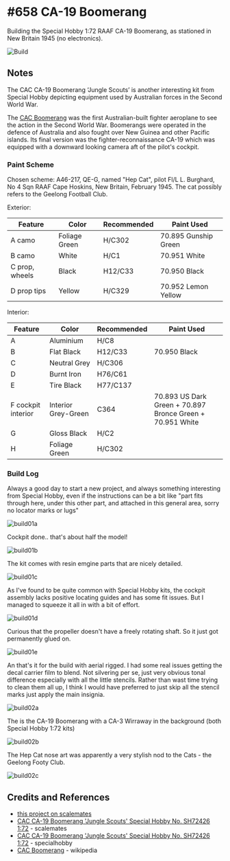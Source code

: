 # #658 CA-19 Boomerang

Building the Special Hobby 1:72 RAAF CA-19 Boomerang, as stationed in New Britain 1945 (no electronics).

![Build](./assets/Boomerang_build.jpg?raw=true)

## Notes

The CAC CA-19 Boomerang ‘Jungle Scouts’ is another interesting kit from Special Hobby depicting equipment used by Australian forces in the Second World War.

The [CAC Boomerang](https://en.wikipedia.org/wiki/CAC_Boomerang) was the first Australian-built fighter aeroplane to see the action in the Second World War. Boomerangs were operated in the defence of Australia and also fought over New Guinea and other Pacific islands. Its final version was the fighter-reconnaissance CA-19 which was equipped with a downward looking camera aft of the pilot's cockpit.

### Paint Scheme

Chosen scheme: A46-217, QE-G, named "Hep Cat", pilot Fl/L L. Burghard, No 4 Sqn RAAF Cape Hoskins, New Britain, February 1945.
The cat possibly refers to the Geelong Football Club.

Exterior:

| Feature               | Color                | Recommended | Paint Used           |
|-----------------------|----------------------|-------------|----------------------|
| A camo                | Foliage Green        | H/C302      | 70.895 Gunship Green |
| B camo                | White                | H/C1        | 70.951 White         |
| C prop, wheels        | Black                | H12/C33     | 70.950 Black         |
| D prop tips           | Yellow               | H/C329      | 70.952 Lemon Yellow  |

Interior:

| Feature               | Color                | Recommended | Paint Used |
|-----------------------|----------------------|-------------|------------|
| A                     | Aluminium            | H/C8        |  |
| B                     | Flat Black           | H12/C33     | 70.950 Black |
| C                     | Neutral Grey         | H/C306      |  |
| D                     | Burnt Iron           | H76/C61     |  |
| E                     | Tire Black           | H77/C137    |  |
| F cockpit interior    | Interior Grey-Green  | C364        | 70.893 US Dark Green + 70.897 Bronce Green + 70.951 White |
| G                     | Gloss Black          | H/C2        |  |
| H                     | Foliage Green        | H/C302      |  |

### Build Log

Always a good day to start a new project, and always something interesting from Special Hobby, even if the instructions can be a bit like "part fits through here, under this other part, and attached in this general area, sorry no locator marks or lugs"

![build01a](./assets/build01a.jpg?raw=true)

Cockpit done.. that's about half the model!

![build01b](./assets/build01b.jpg?raw=true)

The kit comes with resin emgine parts that are nicely detailed.

![build01c](./assets/build01c.jpg?raw=true)

As I've found to be quite common with Special Hobby kits, the cockpit assembly lacks positive locating guides and has some fit issues.
But I managed to squeeze it all in with a bit of effort.

![build01d](./assets/build01d.jpg?raw=true)

Curious that the propeller doesn't have a freely rotating shaft. So it just got permanently glued on.

![build01e](./assets/build01e.jpg?raw=true)

An that's it for the build with aerial rigged. I had some real issues getting the decal carrier film to blend. Not silvering per se, just very obvious tonal difference especially with all the little stencils. Rather than wast time trying to clean them all up,
I think I would have preferred to just skip all the stencil marks just apply the main insignia.

![build02a](./assets/build02a.jpg?raw=true)

The is the CA-19 Boomerang with a CA-3 Wirraway in the background (both Special Hobby 1:72 kits)

![build02b](./assets/build02b.jpg?raw=true)

The Hep Cat nose art was apparently a very stylish nod to the Cats - the Geelong Footy Club.

![build02c](./assets/build02c.jpg?raw=true)

## Credits and References

* [this project on scalemates](https://www.scalemates.com/profiles/mate.php?id=74137&p=projects&project=129708)
* [CAC CA-19 Boomerang 'Jungle Scouts' Special Hobby No. SH72426 1:72](https://www.scalemates.com/kits/special-hobby-sh72426-cac-ca-19-boomerang-jungle-scouts--1301672) - scalemates
* [CAC CA-19 Boomerang 'Jungle Scouts' Special Hobby No. SH72426 1:72](https://www.specialhobby.eu/en/our-own-production/special-hobby/cac-ca-19-boomerang-jungle-scouts.html) - specialhobby
* [CAC Boomerang](https://en.wikipedia.org/wiki/CAC_Boomerang) - wikipedia
